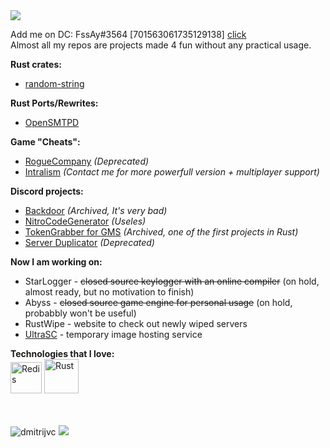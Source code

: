 
<img align="center" src="https://visitor-badge.laobi.icu/badge?page_id=DmitrijVC.DmitrijVC" />

Add me on DC: FssAy#3564 [701563061735129138] [click](https://discord.com/users/701563061735129138) <br>
Almost all my repos are projects made 4 fun without any practical usage.

**Rust crates:** 
 - [random-string](https://github.com/DmitrijVC/random-string)

**Rust Ports/Rewrites:**
 - [OpenSMTPD](https://github.com/DmitrijVC/OpenSMTPD-RS)

**Game "Cheats":**
 - [RogueCompany](https://github.com/DmitrijVC/RogueCompany-SoftCheats) *(Deprecated)*
 - [Intralism](https://github.com/DmitrijVC/Intralism-SoftCheats) *(Contact me for more powerfull version + multiplayer support)*
 
**Discord projects:**
 - [Backdoor](https://github.com/DmitrijVC/DataCargo) *(Archived, It's very bad)*
 - [NitroCodeGenerator](https://github.com/DmitrijVC/SomeShittyPythonScript) *(Useles)*
 - [TokenGrabber for GMS](https://github.com/DmitrijVC/GMS-DCTokenGrabber) *(Archived, one of the first projects in Rust)*
 - [Server Duplicator](https://github.com/DmitrijVC/Discord-CopyPaste2) *(Deprecated)*



**Now I am working on:**
 - StarLogger - ~~closed source keylogger with an online compiler~~ (on hold, almost ready, but no motivation to finish)
 - Abyss - ~~closed source game engine for personal usage~~ (on hold, probabbly won't be useful)
 - RustWipe - website to check out newly wiped servers
 - [UltraSC](https://www.ultrasc.tk) - temporary image hosting service

**Technologies that I love:** <br>
  <img alt="Redis" src="https://cdn4.iconfinder.com/data/icons/redis-2/1451/Untitled-2-512.png" width=50px> <img alt="Rust" src="https://i.imgur.com/HxFzl0X.png" width=55px>

<br>

<br>

<img src="https://github-readme-stats.vercel.app/api/top-langs/?username=dmitrijvc&hide=yacc,c%23&count_private=false&title_color=fff&text_color=fff&icon_color=fff&langs_count=9&theme=onedark" alt="dmitrijvc" />

<!-- 
&bg_color=30,e96443,904e95 
<img src="https://github-readme-stats.vercel.app/api?username=dmitrijvc&show_icons=true&count_private=true&bg_color=30,e96443,904e95&title_color=fff&text_color=fff&icon_color=fff" alt="dmitrijvc" /> 
-->

<img src="https://github-profile-trophy.vercel.app/?username=dmitrijvc&theme=onedark&margin-w=5&no-bg=true">

